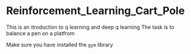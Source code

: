 # Reinforcement_Learning_Cart_Pole

This is an itroduction to q learning and deep q learning
The task is to balance a pen on a platfrom 

Make sure you have installed the `gym` library
